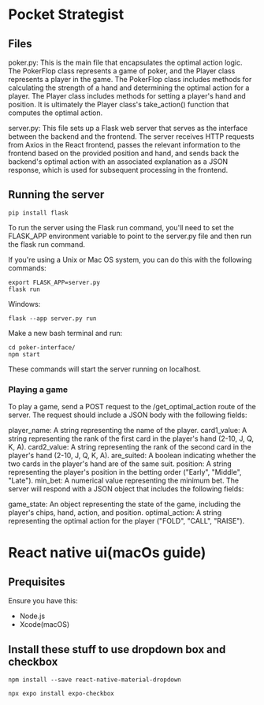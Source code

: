# Pocket Strategist


## Files
poker.py: This is the main file that encapsulates the optimal action logic. The PokerFlop class represents a game of poker, and the Player class represents a player in the game. The PokerFlop class includes methods for calculating the strength of a hand and determining the optimal action for a player. The Player class includes methods for setting a player's hand and position. It is ultimately the Player class's take_action() function that computes the optimal action. 

server.py: This file sets up a Flask web server that serves as the interface between the backend and the frontend. The server receives HTTP requests from Axios in the React frontend,  passes the relevant information to the frontend based on the provided position and hand, and sends back the backend's optimal action with an associated explanation as a JSON response, which is used for subsequent processing in the frontend. 

## Running the server
```
pip install flask
```

To run the server using the Flask run command, you'll need to set the FLASK_APP environment variable to point to the server.py file and then run the flask run command.

If you're using a Unix or Mac OS system, you can do this with the following commands:

```
export FLASK_APP=server.py
flask run
```

Windows:
```
flask --app server.py run
```
Make a new bash terminal and run:
```
cd poker-interface/
npm start
```

These commands will start the server running on localhost.



### Playing a game
To play a game, send a POST request to the /get_optimal_action route of the server. The request should include a JSON body with the following fields:

player_name: A string representing the name of the player.
card1_value: A string representing the rank of the first card in the player's hand (2-10, J, Q, K, A).
card2_value: A string representing the rank of the second card in the player's hand (2-10, J, Q, K, A).
are_suited: A boolean indicating whether the two cards in the player's hand are of the same suit.
position: A string representing the player's position in the betting order ("Early", "Middle", "Late").
min_bet: A numerical value representing the minimum bet.
The server will respond with a JSON object that includes the following fields:

game_state: An object representing the state of the game, including the player's chips, hand, action, and position.
optimal_action: A string representing the optimal action for the player ("FOLD", "CALL", "RAISE").





# React native ui(macOs guide)

## Prequisites
Ensure you have this:
- Node.js
- Xcode(macOS)

## Install these stuff to use dropdown box and checkbox

```
npm install --save react-native-material-dropdown
```

```
npx expo install expo-checkbox
```









